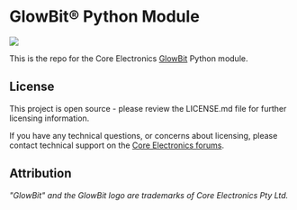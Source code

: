 <!-- TODO How to use this template
Follow these commented instructions to build the repo.
Delete the instructions as you go, to keep for a cleaner final file.
 -->

<!-- TODO update title to be descriptive. Eg.
PiicoDev® [Description] [Part#]
PiicoDev® Precision Temperature Sensor TMP117 -->
# GlowBit® Python Module

<!-- TODO update link URL with CE SKU -->
<!-- TODO update link title -->
<!-- TODO put image in Documents directory. Piicodev image 1500x1000 resize to 30% -> 450x300 -->
![](Documents/showcase-render.png)

This is the repo for the Core Electronics [GlowBit](https://glowbit.io) Python module.

<!-- TODO populate below here from the tutorial -->

## License
This project is open source - please review the LICENSE.md file for further licensing information.

If you have any technical questions, or concerns about licensing, please contact technical support on the [Core Electronics forums](https://forum.core-electronics.com.au/).

## Attribution
<!-- TODO Confirm attribution eg
The hardware design of this module is influenced by the design from [Sparkfun](https://github.com/sparkfun/Qwiic_Capacitive_Touch_Slider_CAP1203).  -->

*\"GlowBit\" and the GlowBit logo are trademarks of Core Electronics Pty Ltd.*
